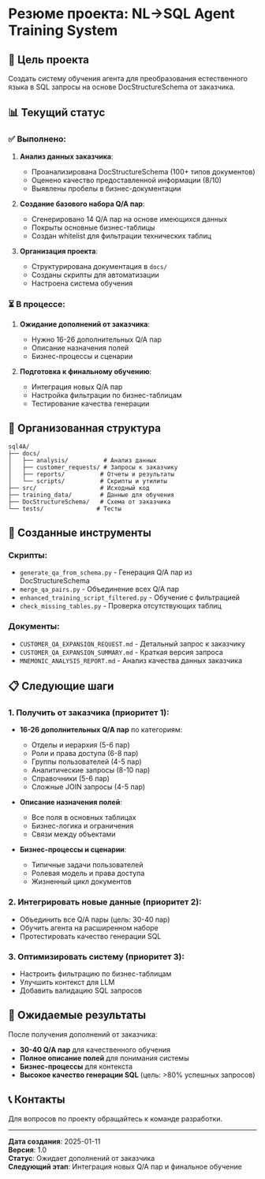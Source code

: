 # Резюме проекта: NL→SQL Agent Training System

## 🎯 Цель проекта

Создать систему обучения агента для преобразования естественного языка в SQL запросы на основе DocStructureSchema от заказчика.

## 📊 Текущий статус

### ✅ Выполнено:

1. **Анализ данных заказчика**:
   - Проанализирована DocStructureSchema (100+ типов документов)
   - Оценено качество предоставленной информации (8/10)
   - Выявлены пробелы в бизнес-документации

2. **Создание базового набора Q/A пар**:
   - Сгенерировано 14 Q/A пар на основе имеющихся данных
   - Покрыты основные бизнес-таблицы
   - Создан whitelist для фильтрации технических таблиц

3. **Организация проекта**:
   - Структурирована документация в `docs/`
   - Созданы скрипты для автоматизации
   - Настроена система обучения

### ⏳ В процессе:

1. **Ожидание дополнений от заказчика**:
   - Нужно 16-26 дополнительных Q/A пар
   - Описание назначения полей
   - Бизнес-процессы и сценарии

2. **Подготовка к финальному обучению**:
   - Интеграция новых Q/A пар
   - Настройка фильтрации по бизнес-таблицам
   - Тестирование качества генерации

## 📁 Организованная структура

```
sql4A/
├── docs/
│   ├── analysis/          # Анализ данных
│   ├── customer_requests/ # Запросы к заказчику
│   ├── reports/          # Отчеты и результаты
│   └── scripts/          # Скрипты и утилиты
├── src/                  # Исходный код
├── training_data/        # Данные для обучения
├── DocStructureSchema/   # Схема от заказчика
└── tests/               # Тесты
```

## 🔧 Созданные инструменты

### Скрипты:
- `generate_qa_from_schema.py` - Генерация Q/A пар из DocStructureSchema
- `merge_qa_pairs.py` - Объединение всех Q/A пар
- `enhanced_training_script_filtered.py` - Обучение с фильтрацией
- `check_missing_tables.py` - Проверка отсутствующих таблиц

### Документы:
- `CUSTOMER_QA_EXPANSION_REQUEST.md` - Детальный запрос к заказчику
- `CUSTOMER_QA_EXPANSION_SUMMARY.md` - Краткая версия запроса
- `MNEMONIC_ANALYSIS_REPORT.md` - Анализ качества данных заказчика

## 📋 Следующие шаги

### 1. Получить от заказчика (приоритет 1):
- **16-26 дополнительных Q/A пар** по категориям:
  - Отделы и иерархия (5-6 пар)
  - Роли и права доступа (6-8 пар)
  - Группы пользователей (4-5 пар)
  - Аналитические запросы (8-10 пар)
  - Справочники (5-6 пар)
  - Сложные JOIN запросы (4-5 пар)

- **Описание назначения полей**:
  - Все поля в основных таблицах
  - Бизнес-логика и ограничения
  - Связи между объектами

- **Бизнес-процессы и сценарии**:
  - Типичные задачи пользователей
  - Ролевая модель и права доступа
  - Жизненный цикл документов

### 2. Интегрировать новые данные (приоритет 2):
- Объединить все Q/A пары (цель: 30-40 пар)
- Обучить агента на расширенном наборе
- Протестировать качество генерации SQL

### 3. Оптимизировать систему (приоритет 3):
- Настроить фильтрацию по бизнес-таблицам
- Улучшить контекст для LLM
- Добавить валидацию SQL запросов

## 🎯 Ожидаемые результаты

После получения дополнений от заказчика:
- **30-40 Q/A пар** для качественного обучения
- **Полное описание полей** для понимания системы
- **Бизнес-процессы** для контекста
- **Высокое качество генерации SQL** (цель: >80% успешных запросов)

## 📞 Контакты

Для вопросов по проекту обращайтесь к команде разработки.

---

**Дата создания**: 2025-01-11  
**Версия**: 1.0  
**Статус**: Ожидает дополнений от заказчика  
**Следующий этап**: Интеграция новых Q/A пар и финальное обучение

